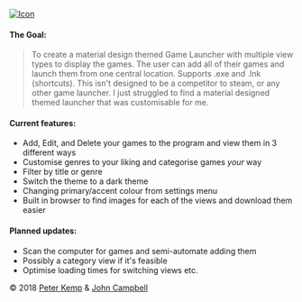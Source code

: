 [![Icon](https://i.imgur.com/DWaP66t.png)](https://github.com/pekempy/Breeze/releases)

#### The Goal: 
> To create a material design themed Game Launcher with multiple view types to display the games. The user can add all of their games and launch them from one central location. Supports .exe and .lnk (shortcuts). 
This isn't designed to be a competitor to steam, or any other game launcher. I just struggled to find a material designed themed launcher that was customisable for me.

#### Current features: 
- Add, Edit, and Delete your games to the program and view them in 3 different ways
- Customise genres to your liking and categorise games *your* way
- Filter by title or genre
- Switch the theme to a dark theme
- Changing primary/accent colour from settings menu
- Built in browser to find images for each of the views and download them easier

#### Planned updates:
- Scan the computer for games and semi-automate adding them
- Possibly a category view if it's feasible
- Optimise loading times for switching views etc.



© 2018 [Peter Kemp](https://github.com/Pekempy) & [John Campbell](https://github.com/JohnSandshrew) 
